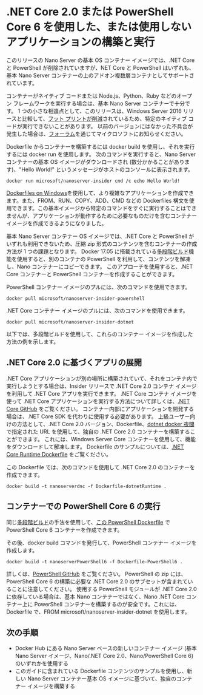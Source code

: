 # <a name="build-and-run-an-application-with-or-without-net-core-20-or-powershell-core-6"></a>.NET Core 2.0 または PowerShell Core 6 を使用した、または使用しないアプリケーションの構築と実行

このリリースの Nano Server の基本 OS コンテナー イメージでは、.NET Core と PowerShell が削除されていますが、NET Core と PowerShell はいずれも、基本 Nano Server コンテナーの上のアドオン複数層コンテナとしてサポートされています。  

コンテナーがネイティブ コードまたは Node.js、Python、Ruby などのオープン フレームワークを実行する場合は、基本 Nano Server コンテナーで十分です。  1 つの小さな相違点として、このリリースは、Windows Server 2016 リリースと比較して、[フット プリントが削減](https://docs.microsoft.com/windows-server/get-started/nano-in-semi-annual-channel)されているため、特定のネイティブ コードが実行できないことがあります。 以前のバージョンにはなかった不具合が発生した場合は、[フォーラム](https://social.msdn.microsoft.com/Forums/home?forum=windowscontainers)を通じてマイクロソフトにお知らせください。 

Dockerfile からコンテナーを構築するには docker build を使用し、それを実行するには docker run を使用します。  次のコマンドを実行すると、Nano Server コンテナーの基本 OS イメージがダウンロードされ (数分かかることがあります)、"Hello World!" というメッセージがホストのコンソールに表示されます。

```
docker run microsoft/nanoserver-insider cmd /c echo Hello World!
```

[Dockerfiles on Windows](https://docs.microsoft.com/virtualization/windowscontainers/manage-docker/manage-windows-dockerfile)を使用して、より複雑なアプリケーションを作成できます。また、FROM、RUN、COPY、ADD、CMD などの Dockerfiles 構文を使用できます。この基本イメージから特定のコマンドをすぐに実行することはできませんが、アプリケーションが動作するために必要なものだけを含むコンテナー イメージを作成できるようになりました。

基本 Nano Server コンテナー OS イメージでは、.NET Core と PowerShell がいずれも利用できないため、圧縮 zip 形式のコンテンツを含むコンテナーの作成方法が 1 つの課題となります。 Docker 17.05 に搭載されている[多段階ビルド](https://docs.docker.com/engine/userguide/eng-image/multistage-build/)機能を使用すると、別のコンテナの PowerShell を利用して、コンテンツを解凍し、Nano コンテナーにコピーできます。 このアプローチを使用すると、.NET Core コンテナーと PowerShell コンテナーを作成することができます。 

PowerShell コンテナー イメージのプルには、次のコマンドを使用できます。

```
docker pull microsoft/nanoserver-insider-powershell
```

.NET Core コンテナー イメージのプルには、次のコマンドを使用できます。

```
docker pull microsoft/nanoserver-insider-dotnet
```

以下では、多段階ビルドを使用して、これらのコンテナー イメージを作成した方法の例を示します。

## <a name="deploy-apps-based-on-net-core-20"></a>.NET Core 2.0 に基づくアプリの展開
.NET Core アプリケーションが別の場所に構築されていて、それをコンテナ内で実行しようとする場合は、Insider リリースで .NET Core 2.0 コンテナ イメージを利用して .NET Core アプリを実行できます。  .NET Core コンテナ イメージを使って .NET Core アプリケーションを実行する方法について詳しくは、[.NET Core GitHub](https://github.com/dotnet/dotnet-docker-nightly) をご覧ください。  コンテナー内部にアプリケーションを開発する場合は、.NET Core SDK を代わりに使用する必要があります。  上級ユーザー向けの方法として、.NET Core 2.0 バージョン、Dockerfile、[dotnet docker 夜間](https://github.com/dotnet/dotnet-docker-nightly/tree/master/2.0) で指定された URL を使用して、独自の .NET Core 2.0 コンテナーを構築することができます。 これには、Windows Server Core コンテナーを使用して、機能をダウンロードして解凍します。  Dockerfile のサンプルについては、[.NET Core Runtime Dockerfile](https://github.com/dotnet/dotnet-docker-nightly/blob/master/2.0/runtime/nanoserver-insider/amd64/Dockerfile) をご覧ください。


この Dockerfile では、次のコマンドを使用して .NET Core 2.0 のコンテナーを作成できます。

```
docker build -t nanoserverdnc -f Dockerfile-dotnetRuntime .
```

## <a name="run-powershell-core-6-in-a-container"></a>コンテナーでの PowerShell Core 6 の実行
同じ[多段階ビルド](https://docs.docker.com/engine/userguide/eng-image/multistage-build/)の手法を使用して、[この PowerShell Dockerfile](https://github.com/PowerShell/PowerShell-Docker/blob/master/release/stable/nanoserver/docker/Dockerfile) で PowerShell Core 6 コンテナーを作成できます。


その後、docker build コマンドを発行して、PowerShell コンテナー イメージを作成します。

``` 
docker build -t nanoserverPowerShell6 -f Dockerfile-PowerShell6 .
```

詳しくは、[PowerShell GitHub](https://github.com/PowerShell/PowerShell-Docker/tree/master/release) をご覧ください。  PowerShell の zip には、PowerShell Core 6 の構築に必要な .NET Core 2.0 のサブセットが含まれていることに注意してください。  使用する PowerShell モジュールが .NET Core 2.0 に依存している場合は、基本 Nano コンテナーではなく、Nano .NET Core コンテナー上に PowerShell コンテナーを構築するのが安全です。これには、Dockerfile で、FROM microsoft/nanoserver-insider-dotnet を使用します。 

## <a name="next-steps"></a>次の手順
- Docker Hub にある Nano Server ベースの新しいコンテナー イメージ (基本 Nano Server イメージ、Nano/.NET Core 2.0、Nano/PowerShell Core 6) のいずれかを使用する
- このガイドに含まれている Dockerfile コンテンツのサンプルを使用し、新しい Nano Server コンテナー基本 OS イメージに基づいて、独自のコンテナー イメージを構築する 
